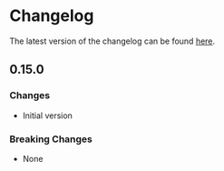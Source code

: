 # Changelog

The latest version of the changelog can be found [here](/Azure/bicep-registry-modules/blob/main/avm/res/cache/redis/CHANGELOG.md).

## 0.15.0

### Changes

- Initial version

### Breaking Changes

- None
